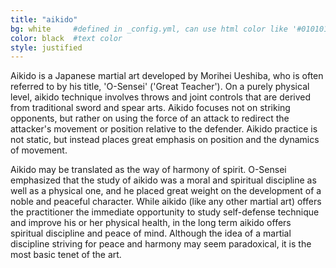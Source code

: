 ```yaml
---
title: "aikido"
bg: white     #defined in _config.yml, can use html color like '#010101'
color: black  #text color
style: justified
---
```


Aikido is a Japanese martial art developed by Morihei Ueshiba, who is often referred to by his title, 'O-Sensei' ('Great Teacher'). On a purely physical level, aikido technique involves throws and joint controls that are derived from traditional sword and spear arts. Aikido focuses not on striking opponents, but rather on using the force of an attack to redirect the attacker's movement or position relative to the defender. Aikido practice is not static, but instead places great emphasis on position and the dynamics of movement.

Aikido may be translated as the way of harmony of spirit. O-Sensei emphasized that the study of aikido was a moral and spiritual discipline as well as a physical one, and he placed great weight on the development of a noble and peaceful character. While aikido (like any other martial art) offers the practitioner the immediate opportunity to study self-defense technique and improve his or her physical health, in the long term aikido offers spiritual discipline and peace of mind. Although the idea of a martial discipline striving for peace and harmony may seem paradoxical, it is the most basic tenet of the art.
